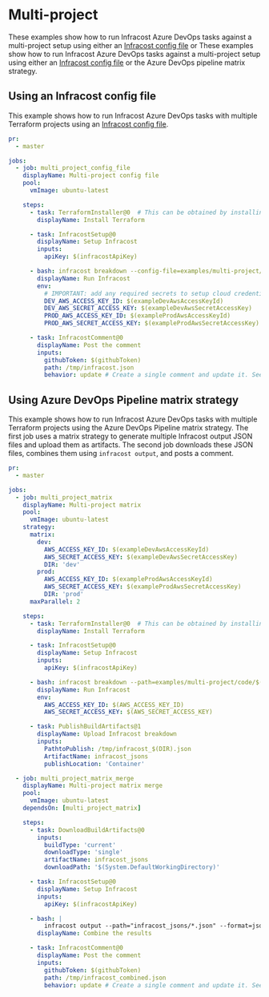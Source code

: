 # Multi-project

These examples show how to run Infracost Azure DevOps tasks against a multi-project setup using either an [Infracost config file](https://www.infracost.io/docs/multi_project/config_file) or These examples show how to run Infracost Azure DevOps tasks against a multi-project setup using either an [Infracost config file](https://www.infracost.io/docs/multi_project/config_file) or the Azure DevOps pipeline matrix strategy.

## Using an Infracost config file

This example shows how to run Infracost Azure DevOps tasks with multiple Terraform projects using an [Infracost config file](https://www.infracost.io/docs/multi_project/config_file).

[//]: <> (BEGIN EXAMPLE)
```yml
pr:
  - master

jobs:
  - job: multi_project_config_file
    displayName: Multi-project config file
    pool:
      vmImage: ubuntu-latest

    steps:
      - task: TerraformInstaller@0  # This can be obtained by installing the Microsoft Terraform extension: https://marketplace.visualstudio.com/items?itemName=ms-devlabs.custom-terraform-tasks
        displayName: Install Terraform

      - task: InfracostSetup@0
        displayName: Setup Infracost
        inputs:
          apiKey: $(infracostApiKey)

      - bash: infracost breakdown --config-file=examples/multi-project/code/infracost.yml --format=json --out-file=/tmp/infracost.json
        displayName: Run Infracost
        env:
          # IMPORTANT: add any required secrets to setup cloud credentials so Terraform can run
          DEV_AWS_ACCESS_KEY_ID: $(exampleDevAwsAccessKeyId)
          DEV_AWS_SECRET_ACCESS_KEY: $(exampleDevAwsSecretAccessKey)
          PROD_AWS_ACCESS_KEY_ID: $(exampleProdAwsAccessKeyId)
          PROD_AWS_SECRET_ACCESS_KEY: $(exampleProdAwsSecretAccessKey)

      - task: InfracostComment@0
        displayName: Post the comment
        inputs:
          githubToken: $(githubToken)
          path: /tmp/infracost.json
          behavior: update # Create a single comment and update it. See https://github.com/infracost/actions/tree/master/overview.md#infracostcomment-task for other options
```
[//]: <> (END EXAMPLE)

## Using Azure DevOps Pipeline matrix strategy

This example shows how to run Infracost Azure DevOps tasks with multiple Terraform projects using the Azure DevOps Pipeline matrix strategy. The first job uses a matrix strategy to generate multiple Infracost output JSON files and upload them as artifacts. The second job downloads these JSON files, combines them using `infracost output`, and posts a comment.

[//]: <> (BEGIN EXAMPLE)
```yml
pr:
  - master

jobs:
  - job: multi_project_matrix
    displayName: Multi-project matrix
    pool:
      vmImage: ubuntu-latest
    strategy:
      matrix:
        dev:
          AWS_ACCESS_KEY_ID: $(exampleDevAwsAccessKeyId)
          AWS_SECRET_ACCESS_KEY: $(exampleDevAwsSecretAccessKey)
          DIR: 'dev'
        prod:
          AWS_ACCESS_KEY_ID: $(exampleProdAwsAccessKeyId)
          AWS_SECRET_ACCESS_KEY: $(exampleProdAwsSecretAccessKey)
          DIR: 'prod'
      maxParallel: 2

    steps:
      - task: TerraformInstaller@0  # This can be obtained by installing the Microsoft Terraform extension: https://marketplace.visualstudio.com/items?itemName=ms-devlabs.custom-terraform-tasks
        displayName: Install Terraform

      - task: InfracostSetup@0
        displayName: Setup Infracost
        inputs:
          apiKey: $(infracostApiKey)

      - bash: infracost breakdown --path=examples/multi-project/code/$(DIR) --format=json --out-file=/tmp/infracost_$(DIR).json
        displayName: Run Infracost
        env:
          AWS_ACCESS_KEY_ID: $(AWS_ACCESS_KEY_ID)
          AWS_SECRET_ACCESS_KEY: $(AWS_SECRET_ACCESS_KEY)

      - task: PublishBuildArtifacts@1
        displayName: Upload Infracost breakdown
        inputs:
          PathtoPublish: /tmp/infracost_$(DIR).json
          ArtifactName: infracost_jsons
          publishLocation: 'Container'

  - job: multi_project_matrix_merge
    displayName: Multi-project matrix merge
    pool:
      vmImage: ubuntu-latest
    dependsOn: [multi_project_matrix]

    steps:
      - task: DownloadBuildArtifacts@0
        inputs:
          buildType: 'current'
          downloadType: 'single'
          artifactName: infracost_jsons
          downloadPath: '$(System.DefaultWorkingDirectory)'

      - task: InfracostSetup@0
        displayName: Setup Infracost
        inputs:
          apiKey: $(infracostApiKey)

      - bash: |
          infracost output --path="infracost_jsons/*.json" --format=json --out-file=/tmp/infracost_combined.json
        displayName: Combine the results

      - task: InfracostComment@0
        displayName: Post the comment
        inputs:
          githubToken: $(githubToken)
          path: /tmp/infracost_combined.json
          behavior: update # Create a single comment and update it. See https://github.com/infracost/actions/tree/master/overview.md#infracostcomment-task for other options
```
[//]: <> (END EXAMPLE)
